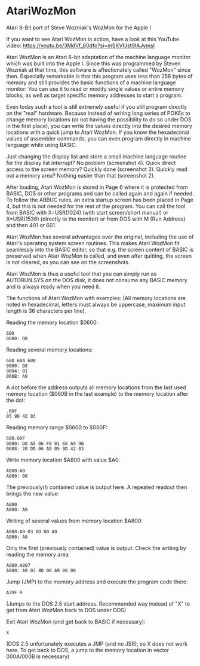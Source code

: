 # AtariWozMon
Atari 8-Bit port of Steve Wozniak's WozMon for the Apple I

If you want to see Atari WozMon in action, have a look at this YouTube video:
https://youtu.be/3MdVf_60dfo?si=mSKVfJst9IAJymsI

 Atari WozMon is an Atari 8-bit adaptation of the machine language monitor which was built into the Apple I. Since this was programmed by Steven Wozniak at that time, this software is affectionately called "WozMon" since then. Especially remarkable is that this program uses less than 256 bytes of memory and still provides the basic functions of a machine language monitor: You can use it to read or modify single values or entire memory blocks, as well as target specific memory addresses to start a program.

Even today such a tool is still extremely useful if you still program directly on the "real" hardware. Because instead of writing long series of POKEs to change memory locations (or not having the possibility to do so under DOS in the first place), you can write the values directly into the desired memory locations with a quick jump to Atari WozMon. If you know the hexadecimal values of assembler commands, you can even program directly in machine language while using BASIC. 

Just changing the display list and store a small machine language routine for the display list interrupt? No problem (screenshot 4).
Quick direct access to the screen memory? Quickly done (screenshot 3).
Quickly read out a memory area? Nothing easier than that (screenshot 2).

After loading, Atari WozMon is stored in Page 6 where it is protected from BASIC, DOS or other programs and can be called again and again if needed.
To follow the ABBUC rules, an extra startup screen has been placed in Page 4, but this is not needed for the rest of the program. You can call the tool from BASIC with X=USR(1024) (with start screen/short manual) or X=USR(1536) (directly to the monitor) or from DOS with M (Run Address) and then 401 or 601. 

Atari WozMon has several advantages over the original, including the use of Atari's operating system screen routines. This makes Atari WozMon fit seamlessly into the BASIC editor, so that e.g. the screen content of BASIC is preserved when Atari WozMon is called, and even after quitting, the screen is not cleared, as you can see on the screenshots.

Atari WozMon is thus a useful tool that you can simply run as AUTORUN.SYS on the DOS disk, it does not consume any BASIC memory and is always ready when you need it.

The functions of Atari WozMon with examples:
(All memory locations are noted in hexadecimal, letters must always be uppercase, maximum input length is 36 characters per line).

Reading the memory location $0600:
```
600
0600: D8
```
 
Reading several memory locations:
```
600 604 60B
0600: D8
0604: 01
060B: A9
```
A dot before the address outputs all memory locations from the last used memory location ($060B in the last example) to the memory location after the dot:
```
.60F
05 9D 42 03
```

Reading memory range $0600 to $060F:
``` 
600.60F
0600: D8 A5 06 F0 01 68 A9 9B
0608: 20 DD 06 A9 05 9D 42 03  
```
 
Write memory location $A800 with value $A0:
``` 
A800:A0
A800: 00
```
The previously(!) contained value is output here. A repeated readout then brings the new value:
```
A800
A800: A0
```

Writing of several values from memory location $A800:
``` 
A800:A9 03 8D 00 A9
A800: A0
```
Only the first (previously contained) value is output. Check the writing by reading the memory area:
```
A800.A807
A800: A9 03 8D 00 A9 00 00
```
 
Jump (JMP) to the memory address and execute the program code there:
``` 
A79F R
```
(Jumps to the DOS 2.5 start address. Recommended way instead of "X" to get from Atari WozMon back to DOS under DOS)
 
Exit Atari WozMon (and get back to BASIC if necessary):
```
X
```
(DOS 2.5 unfortunately executes a JMP (and no JSR), so X does not work here. To get back to DOS, a jump to the memory location in vector $000A/$000B is necessary)
